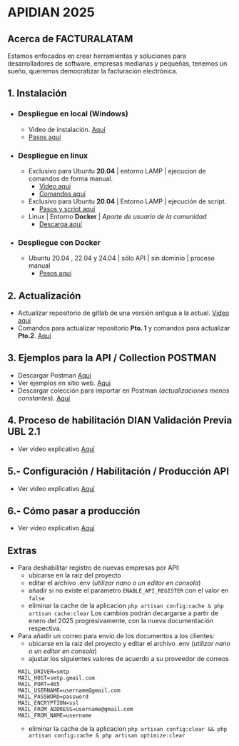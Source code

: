 # **APIDIAN 2025**

## Acerca de FACTURALATAM

Estamos enfocados en crear herramientas y soluciones para desarrolladores de software, empresas medianas y pequeñas, tenemos un sueño, queremos democratizar la facturación electrónica.

## 1. Instalación

- ###  Despliegue en local (Windows)
  * Video de instalación. [Aquí](https://www.youtube.com/watch?v=9Ds2DR3QLGY)
  * [Pasos aquí](https://gitlab.buho.la/facturalatam/co-apidian2025/-/blob/master/Comandos%20Instalacion%20API%202025%20Windows.txt)
- ### Despliegue en linux
  *  Exclusivo para Ubuntu **20.04** | entorno LAMP | ejecucion de comandos de forma manual.
     * [Video aquí](https://www.youtube.com/watch?v=rEgrHADjsCY)
     * [Comandos aquí](https://gitlab.buho.la/facturalatam/co-apidian2025/-/blob/master/Comandos%20Instalacion%20API%202025%20Linux%20Ubuntu%2020.txt?ref_type=heads)
  * Exclusivo para Ubuntu **20.04** | Entorno LAMP | ejecución de script.
     * [Pasos y script aquí](https://gitlab.buho.la/facturalatam/co-apidian2025/-/snippets/35)
  * Linux | Entorno **Docker** | *Aporte de usuario de la comunidad*
     * [Descarga aquí](https://gitlab.buho.la/facturalatam/co-apidian2025/-/blob/master/api_docker.zip?ref_type=heads)

- ### Despliegue con Docker
  * Ubuntu 20.04 , 22.04 y 24.04 | sólo API | sin dominio | proceso manual
     * [Pasos aquí](https://gitlab.buho.la/-/snippets/31)

## 2. Actualización

- Actualizar repositorio de gitlab de una versión antigua a la actual. [Video aquí](https://www.youtube.com/watch?v=6lwLKQCYvNY)
- Comandos para actualizar repositorio **Pto. 1** y comandos para actualizar **Pto.2**. [Aquí](https://gitlab.buho.la/facturalatam/co-apidian2025/-/blob/master/Proceso%20de%20actualizacion%20APIDIAN.txt?ref_type=heads)

## 3. Ejemplos para la API / Collection POSTMAN

- Descargar Postman [Aquí](https://www.postman.com/downloads/)
- Ver ejemplos en sitio web. [Aquí](https://documenter.getpostman.com/view/1431398/2sAY4uCido)
- Descargar colección para importar en Postman (*actualizaciones menos constantes*). [Aquí](https://gitlab.buho.la/facturalatam/co-apidian2025/-/blob/master/ApiDianV2.1.postman_collection.json?ref_type=heads)

## 4. Proceso de habilitación DIAN Validación Previa UBL 2.1

- Ver video explicativo [Aquí](https://www.youtube.com/watch?v=csTmbd1Ere8)

## 5.- Configuración / Habilitación / Producción API
* Ver video explicativo [Aquí](https://www.youtube.com/watch?v=TSF2nHN4W1I)


## 6.- Cómo pasar a producción
* Ver video explicativo [Aquí](https://www.youtube.com/watch?v=gBtd4XqwWtg)


## Extras

* Para deshabilitar registro de nuevas empresas por API:
  * ubicarse en la raiz del proyecto
  * editar el archivo .env (*utilizar nano o un editor en consola*)
  * añadir si no existe el parametro `ENABLE_API_REGISTER` con el valor en `false`
  * eliminar la cache de la aplicacion `php artisan config:cache & php artisan cache:clear`
Los cambios podrán decargarse a partir de enero del 2025 progresivamente, con la nueva documentación respectiva.
* Para añadir un correo para envio de los documentos a los clientes:
  * ubicarse en la raiz del proyecto y editar el archivo .env (*utilizar nano o un editor en consola*)
  * ajustar los siguientes valores de acuerdo a su proveedor de correos
  ```
  MAIL_DRIVER=smtp
  MAIL_HOST=smtp.gmail.com
  MAIL_PORT=465
  MAIL_USERNAME=username@gmail.com
  MAIL_PASSWORD=password
  MAIL_ENCRYPTION=ssl
  MAIL_FROM_ADDRESS=username@gmail.com
  MAIL_FROM_NAME=username
  ```
  * eliminar la cache de la aplicacion `php artisan config:clear && php artisan config:cache & php artisan optimize:clear`
